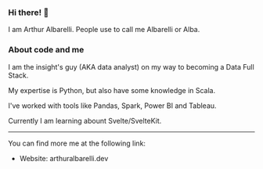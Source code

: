 ### Hi there! 👋

I am Arthur Albarelli. People use to call me Albarelli or Alba.

### About code and me

I am the insight's guy (AKA data analyst) on my way to becoming a Data Full Stack.

My expertise is Python, but also have some knowledge in Scala.

I've worked with tools like Pandas, Spark, Power BI and Tableau.

Currently I am learning abount Svelte/SvelteKit.

---

You can find more me at the following link:
* Website: arthuralbarelli.dev
